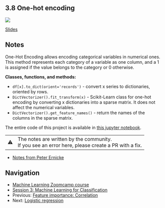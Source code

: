 
## 3.8 One-hot encoding

<a href="https://www.youtube.com/watch?v=L-mjQFN5aR0&list=PL3MmuxUbc_hIhxl5Ji8t4O6lPAOpHaCLR"><img src="images/thumbnail-3-08.jpg"></a>

[Slides](https://www.slideshare.net/AlexeyGrigorev/ml-zoomcamp-3-machine-learning-for-classification)


## Notes

One-Hot Encoding allows encoding categorical variables in numerical ones. This method represents each category of a variable as one column, and a 1 is assigned if the value belongs to the category or 0 otherwise. 

**Classes, functions, and methods:** 

* `df[x].to_dict(orient='records')` - convert x series to dictionaries, oriented by rows. 
* `DictVectorizer().fit_transform(x)` - Scikit-Learn class for one-hot encoding by converting x dictionaries into a sparse matrix. It does not affect the numerical variables. 
* `DictVectorizer().get_feature_names()` -  return the names of the columns in the sparse matrix.  

The entire code of this project is available in [this jupyter notebook](https://github.com/DataTalksClub/machine-learning-zoomcamp/blob/master/03-classification/notebook.ipynb). 

<table>
   <tr>
      <td>⚠️</td>
      <td>
         The notes are written by the community. <br>
         If you see an error here, please create a PR with a fix.
      </td>
   </tr>
</table>

* [Notes from Peter Ernicke](https://knowmledge.com/2023/09/29/ml-zoomcamp-2023-machine-learning-for-classification-part-8/)

## Navigation

* [Machine Learning Zoomcamp course](../)
* [Session 3: Machine Learning for Classification](./)
* Previous: [Feature importance: Correlation](07-correlation.md)
* Next: [Logistic regression](09-logistic-regression.md)
